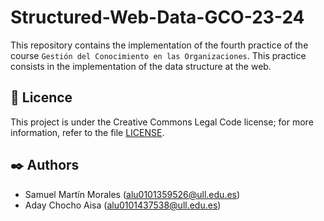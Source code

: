 # Structured-Web-Data-GCO-23-24
This repository contains the implementation of the fourth practice of the course `Gestión del Conocimiento en las Organizaciones`. This practice consists in the implementation of the data structure at the web.

## 📝 Licence

This project is under the Creative Commons Legal Code license; for more information, refer to the file [LICENSE](./LICENSE).

## ✒️ Authors

- Samuel Martín Morales (alu0101359526@ull.edu.es)
- Aday Chocho Aisa (alu0101437538@ull.edu.es)
